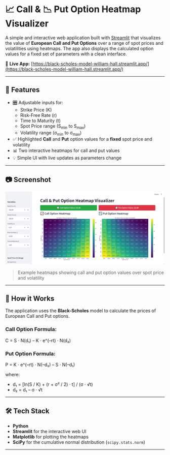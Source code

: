 # 📈 Call & 📉 Put Option Heatmap Visualizer

A simple and interactive web application built with [Streamlit](https://streamlit.io/) that visualizes the value of **European Call and Put Options** over a range of spot prices and volatilities using heatmaps. The app also displays the calculated option values for a fixed set of parameters with a clean interface.

🔗 **Live App:** [https://black-scholes-model-william-hall.streamlit.app/](https://black-scholes-model-william-hall.streamlit.app/)

---

## 🚀 Features

- 🎛 Adjustable inputs for:
  - Strike Price (K)
  - Risk-Free Rate (r)
  - Time to Maturity (t)
  - Spot Price range (S<sub>min</sub> to S<sub>max</sub>)
  - Volatility range (σ<sub>min</sub> to σ<sub>max</sub>)
- ✅ Highlighted **Call** and **Put** option values for a **fixed** spot price and volatility
- 📊 Two interactive heatmaps for call and put values
- 💡 Simple UI with live updates as parameters change

---

## 📷 Screenshot

![heatmap-demo](Black-Scholes.png)  
> Example heatmaps showing call and put option values over spot price and volatility

---

## 🧠 How it Works

The application uses the **Black-Scholes** model to calculate the prices of European Call and Put options.

### Call Option Formula:

C = S · N(d₁) – K · e^(–rt) · N(d₂)


### Put Option Formula:

P = K · e^(–rt) · N(–d₂) – S · N(–d₁)

where:

- d₁ = [ln(S / K) + (r + σ² / 2) · t] / (σ · √t)  
- d₂ = d₁ – σ · √t

---

## 🛠️ Tech Stack

- **Python**
- **Streamlit** for the interactive web UI
- **Matplotlib** for plotting the heatmaps
- **SciPy** for the cumulative normal distribution (`scipy.stats.norm`)

---

